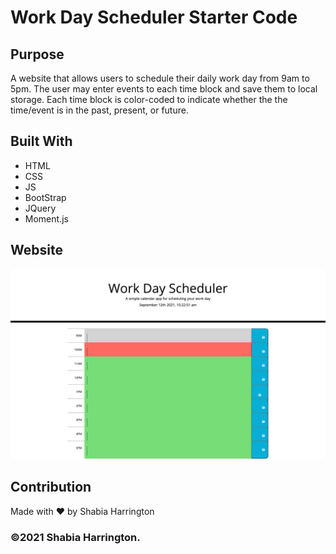 # Work Day Scheduler Starter Code

## Purpose
A website that allows users to schedule their daily work day from 9am to 5pm. The user may enter events to each time block and save them to local storage. Each time block is color-coded to indicate whether the the time/event is in the past, present, or future. 

## Built With
* HTML
* CSS
* JS
* BootStrap
* JQuery
* Moment.js

## Website



![ScreenShot](/assets/images/work-day-scheduler.png)

## Contribution
Made with ❤️ by Shabia Harrington

### ©️2021 Shabia Harrington.
